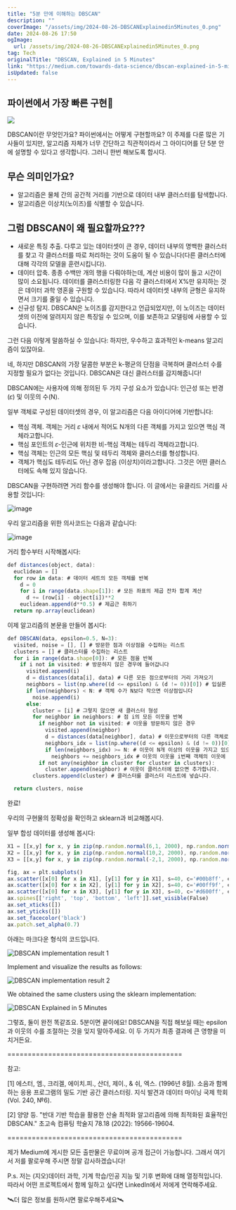 ```yaml
---
title: "5분 만에 이해하는 DBSCAN"
description: ""
coverImage: "/assets/img/2024-08-26-DBSCANExplainedin5Minutes_0.png"
date: 2024-08-26 17:50
ogImage: 
  url: /assets/img/2024-08-26-DBSCANExplainedin5Minutes_0.png
tag: Tech
originalTitle: "DBSCAN, Explained in 5 Minutes"
link: "https://medium.com/towards-data-science/dbscan-explained-in-5-minutes-133f6a9766e4"
isUpdated: false
---
```



## 파이썬에서 가장 빠른 구현🐍

<img src="/assets/img/2024-08-26-DBSCANExplainedin5Minutes_0.png" />

DBSCAN이란 무엇인가요? 파이썬에서는 어떻게 구현할까요? 이 주제를 다룬 많은 기사들이 있지만, 알고리즘 자체가 너무 간단하고 직관적이라서 그 아이디어를 단 5분 안에 설명할 수 있다고 생각합니다. 그러니 한번 해보도록 합시다.

## 무슨 의미인가요?

<div class="content-ad"></div>

- 알고리즘은 물체 간의 공간적 거리를 기반으로 데이터 내부 클러스터를 탐색합니다.
- 알고리즘은 이상치(노이즈)를 식별할 수 있습니다.

## 그럼 DBSCAN이 왜 필요할까요???

- 새로운 특징 추출. 다루고 있는 데이터셋이 큰 경우, 데이터 내부의 명백한 클러스터를 찾고 각 클러스터를 따로 처리하는 것이 도움이 될 수 있습니다(다른 클러스터에 대해 각각의 모델을 훈련시킵니다).
- 데이터 압축. 종종 수백만 개의 행을 다뤄야하는데, 계산 비용이 많이 들고 시간이 많이 소요됩니다. 데이터를 클러스터링한 다음 각 클러스터에서 X%만 유지하는 것은 데이터 과학 영혼을 구원할 수 있습니다. 따라서 데이터셋 내부의 균형은 유지하면서 크기를 줄일 수 있습니다.
- 신규성 탐지. DBSCAN은 노이즈를 감지한다고 언급되었지만, 이 노이즈는 데이터셋의 이전에 알려지지 않은 특징일 수 있으며, 이를 보존하고 모델링에 사용할 수 있습니다.

그런 다음 이렇게 말씀하실 수 있습니다: 하지만, 우수하고 효과적인 k-means 알고리즘이 있잖아요.

<div class="content-ad"></div>

네, 하지만 DBSCAN의 가장 달콤한 부분은 k-평균의 단점을 극복하며 클러스터 수를 지정할 필요가 없다는 것입니다. DBSCAN은 대신 클러스터를 감지해줍니다!

DBSCAN에는 사용자에 의해 정의된 두 가지 구성 요소가 있습니다: 인근성 또는 반경 (𝜀) 및 이웃의 수(N).

일부 객체로 구성된 데이터셋의 경우, 이 알고리즘은 다음 아이디어에 기반합니다:

- 핵심 객체. 객체는 거리 𝜀 내에서 적어도 N개의 다른 객체를 가지고 있으면 핵심 객체라고합니다.
- 핵심 포인트의 𝜀-인근에 위치한 비-핵심 객체는 테두리 객체라고합니다.
- 핵심 객체는 인근의 모든 핵심 및 테두리 객체와 클러스터를 형성합니다.
- 객체가 핵심도 테두리도 아닌 경우 잡음 (이상치)이라고합니다. 그것은 어떤 클러스터에도 속해 있지 않습니다.

<div class="content-ad"></div>

DBSCAN을 구현하려면 거리 함수를 생성해야 합니다. 이 글에서는 유클리드 거리를 사용할 것입니다:

![image](/assets/img/2024-08-26-DBSCANExplainedin5Minutes_1.png)

우리 알고리즘을 위한 의사코드는 다음과 같습니다:

![image](/assets/img/2024-08-26-DBSCANExplainedin5Minutes_2.png)

<div class="content-ad"></div>

거리 함수부터 시작해봅시다:

```js
def distances(object, data):
  euclidean = []
  for row in data: # 데이터 세트의 모든 객체를 반복
    d = 0
    for i in range(data.shape[1]): # 모든 좌표의 제곱 잔차 합계 계산
      d += (row[i] - object[i])**2
    euclidean.append(d**0.5) # 제곱근 취하기
  return np.array(euclidean)
```

이제 알고리즘의 본문을 만들어 봅시다:

```js
def DBSCAN(data, epsilon=0.5, N=3):
  visited, noise = [], [] # 방문한 점과 이상점을 수집하는 리스트
  clusters = [] # 클러스터를 수집하는 리스트
  for i in range(data.shape[0]): # 모든 점을 반복
    if i not in visited: # 방문하지 않은 경우에 들어갑니다
      visited.append(i)
      d = distances(data[i], data) # 다른 모든 점으로부터의 거리 가져오기
      neighbors = list(np.where((d <= epsilon) & (d != 0))[0]) # 입실론 주변의 이웃 목록 가져오기 및 거리 = 0(본인) 제거
      if len(neighbors) < N: # 객체 수가 N보다 작으면 이상점입니다
        noise.append(i)
      else:
        cluster = [i] # 그렇지 않으면 새 클러스터 형성
        for neighbor in neighbors: # 점 i의 모든 이웃을 반복
          if neighbor not in visited: # 이웃을 방문하지 않은 경우
            visited.append(neighbor)
            d = distances(data[neighbor], data) # 이웃으로부터의 다른 객체로의 거리 가져오기
            neighbors_idx = list(np.where((d <= epsilon) & (d != 0))[0]) # 이웃의 이웃 가져오기
            if len(neighbors_idx) >= N: # 이웃이 N개 이상의 이웃을 가지고 있으면 코어 포인트입니다
              neighbors += neighbors_idx # 이웃의 이웃을 i번째 객체의 이웃에 추가합니다.
          if not any(neighbor in cluster for cluster in clusters):
            cluster.append(neighbor) # 이웃이 클러스터에 없으면 추가합니다.
        clusters.append(cluster) # 클러스터를 클러스터 리스트에 넣습니다.

  return clusters, noise
```

<div class="content-ad"></div>

완료!

우리의 구현물의 정확성을 확인하고 sklearn과 비교해봅시다.

일부 합성 데이터를 생성해 봅시다:

```js
X1 = [[x,y] for x, y in zip(np.random.normal(6,1, 2000), np.random.normal(0,0.5, 2000))]
X2 = [[x,y] for x, y in zip(np.random.normal(10,2, 2000), np.random.normal(6,1, 2000))]
X3 = [[x,y] for x, y in zip(np.random.normal(-2,1, 2000), np.random.normal(4,2.5, 2000))]

fig, ax = plt.subplots()
ax.scatter([x[0] for x in X1], [y[1] for y in X1], s=40, c='#00b8ff', edgecolors='#133e7c', linewidth=0.5, alpha=0.8)
ax.scatter([x[0] for x in X2], [y[1] for y in X2], s=40, c='#00ff9f', edgecolors='#0abdc6', linewidth=0.5, alpha=0.8)
ax.scatter([x[0] for x in X3], [y[1] for y in X3], s=40, c='#d600ff', edgecolors='#ea00d9', linewidth=0.5, alpha=0.8)
ax.spines[['right', 'top', 'bottom', 'left']].set_visible(False)
ax.set_xticks([])
ax.set_yticks([])
ax.set_facecolor('black')
ax.patch.set_alpha(0.7)
```

<div class="content-ad"></div>

아래는 마크다운 형식의 코드입니다.


![DBSCAN implementation result 1](/assets/img/2024-08-26-DBSCANExplainedin5Minutes_3.png)

Implement and visualize the results as follows:

![DBSCAN implementation result 2](/assets/img/2024-08-26-DBSCANExplainedin5Minutes_4.png)

We obtained the same clusters using the sklearn implementation:


<div class="content-ad"></div>


![DBSCAN Explained in 5 Minutes](/assets/img/2024-08-26-DBSCANExplainedin5Minutes_5.png)

그렇죠, 둘이 완전 똑같죠요. 5분이면 끝이에요! DBSCAN을 직접 해보실 때는 epsilon과 이웃의 수를 조절하는 것을 잊지 말아주세요. 이 두 가지가 최종 결과에 큰 영향을 미치거든요.

===========================================

참고:


<div class="content-ad"></div>

[1] 에스터, 엠., 크리겔, 에이치.피., 산더, 제이., & 쉬, 엑스. (1996년 8월). 소음과 함께하는 응용 프로그램의 밀도 기반 공간 클러스터링. 지식 발견과 데이터 마이닝 국제 학회 (Vol. 240, №6).

[2] 양양 등. "반대 기반 학습을 활용한 산술 최적화 알고리즘에 의해 최적화된 효율적인 DBSCAN." 초고속 컴퓨팅 학술지 78.18 (2022): 19566-19604.

===========================================

제가 Medium에 게시한 모든 출판물은 무료이며 공개 접근이 가능합니다. 그래서 여기서 저를 팔로우해 주시면 정말 감사하겠습니다!

<div class="content-ad"></div>

P.s. 저는 (지오)데이터 과학, 기계 학습/인공 지능 및 기후 변화에 대해 열정적입니다. 따라서 어떤 프로젝트에서 함께 일하고 싶다면 LinkedIn에서 저에게 연락해주세요.

🛰️더 많은 정보를 원하시면 팔로우해주세요🛰️